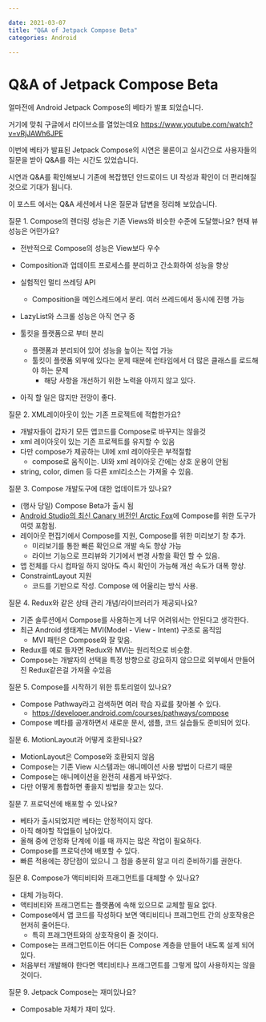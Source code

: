 ```yaml
---

date: 2021-03-07
title: "Q&A of Jetpack Compose Beta"
categories: Android

---
```


# Q&A of  Jetpack Compose Beta



얼마전에 Android Jetpack Compose의 베타가 발표 되었습니다. 

거기에 맞춰 구글에서 라이브쇼를 열었는데요 https://www.youtube.com/watch?v=vRjJAWh6JPE

이번에 베타가 발표된 Jetpack Compose의 시연은 물론이고 실시간으로 사용자들의 질문을 받아 Q&A를 하는 시간도 있었습니다.

시연과 Q&A를 확인해보니 기존에 복잡했던 안드로이드 UI 작성과 확인이 더 편리해질 것으로 기대가 됩니다.

이 포스트 에서는 Q&A 세션에서 나온 질문과 답변을 정리해 보았습니다. 



질문 1. Compose의 렌더링 성능은 기존 Views와 비슷한 수준에 도달했나요? 현재 뷰 성능은 어떤가요?

- 전반적으로 Compose의 성능은 View보다 우수
- Composition과 업데이트 프로세스를 분리하고 간소화하여 성능을 향상
- 실험적인 멀티 쓰레딩 API
  - Composition을 메인스레드에서 분리. 여러 쓰레드에서 동시에 진행 가능
- LazyList와 스크롤 성능은 아직 연구 중
- 툴킷을 플랫폼으로 부터 분리
  - 플랫폼과 분리되어 있어 성능을 높이는 작업 가능
  - 툴킷이 플랫폼 외부에 있다는 문제 때문에 런타임에서 더 많은 클래스를 로드해야 하는 문제
    - 해당 사항을 개선하기 위한 노력을 아끼지 않고 있다.

- 아직 할 일은 많지만 전망이 좋다.

  

질문 2. XML레이아웃이 있는 기존 프로젝트에 적합한가요?

- 개발자들이 갑자기 모든 앱코드를 Compose로 바꾸지는 않을것
- xml 레이아웃이 있는 기존 프로젝트를 유지할 수 있음
- 다만 compose가 제공하는 UI에 xml 레이아웃은 부적절함
  - compose로 움직이는. UI와 xml 레이아웃 간에는 상호 운용이 안됨
- string, color, dimen 등 다른 xml리소스는 가져올 수 있음.



질문 3. Compose 개발도구에 대한 업데이트가 있나요?

- (행사 당일) Compose Beta가 출시 됨
- [Android Studio의 최신 Canary 버전인 Arctic Fox](https://developer.android.com/studio/preview)에 Compose를 위한 도구가 여럿 포함됨.
- 레이아웃 편집기에서 Compose를 지원, Compose를 위한 미리보기 창 추가.
  - 미리보기를 통한 빠른 확인으로 개발 속도 향상 가능
  - 라이브 기능으로 프리뷰와 기기에서 변경 사항을 확인 할 수 있음.
- 앱 전체를 다시 컴파일 하지 않아도 즉시 확인이 가능해 개선 속도가 대폭 향상.
- ConstraintLayout 지원
  - 코드를 기반으로 작성. Compose 에 어울리는 방식 사용.



질문 4. Redux와 같은 상태 관리 개념/라이브러리가 제공되나요?

- 기존 솔루션에서 Compose를 사용하는게 너무 어려워서는 안된다고 생각한다.
- 최근 Android 생태계는 MVI(Model - View - Intent) 구조로 움직임
  - MVI 패턴은 Compose와 잘 맞음.
- Redux를 예로 들자면 Redux와 MVI는 원리적으로 비슷함.
- Compose는 개발자의 선택을 특정 방향으로 강요하지 않으므로 외부에서 만들어진 Redux같은걸 가져올 수있음



질문 5. Compose를 시작하기 위한 튜토리얼이 있나요?

- Compose Pathway라고 검색하면 여러 학습 자료를 찾아볼 수 있다.
  - https://developer.android.com/courses/pathways/compose
- Compose 베타를 공개하면서 새로운 문서, 샘플, 코드 실습들도 준비되어 있다.



질문 6. MotionLayout과 어떻게 호환되나요?

- MotionLayout은 Compose와 호환되지 않음
- Compose는 기존 View 시스템과는 애니메이션 사용 방법이 다르기 때문
- Compose는 애니메이션을 완전히 새롭게 바꾸었다.
- 다만 어떻게 통합하면 좋을지 방법을 찾고는 있다.



질문 7. 프로덕션에 배포할 수 있나요?

- 베타가 출시되었지만 베타는 안정적이지 않다.
- 아직 해야할 작업들이 남아있다.
- 올해 중에 안정화 단계에 이를 때 까지는 많은 작업이 필요하다.
- Compose를 프로덕션에 배포할 수 있다.
- 빠른 적용에는 장단점이 있으니 그 점을 충분히 알고 미리 준비하기를 권한다.



질문 8. Compose가 액티비티와 프래그먼트를 대체할 수 있나요?

- 대체 가능하다.
- 액티비티와 프래그먼트는 플랫폼에 속해 있으므로 교체할 필요 없다.
- Compose에서 앱 코드를 작성하다 보면 액티비티나 프래그먼트 간의 상호작용은 현저히 줄어든다.
  - 특히 프래그먼트와의 상호작용이 줄 것이다.
- Compose는 프래그먼트이든 어디든 Compose 계층을 만들어 내도록 설계 되어 있다.
- 처음부터 개발해야 한다면 액티비티나 프래그먼트를 그렇게 많이 사용하지는 않을 것이다.



질문 9. Jetpack Compose는 재미있나요?

- Composable 자체가 재미 있다.

